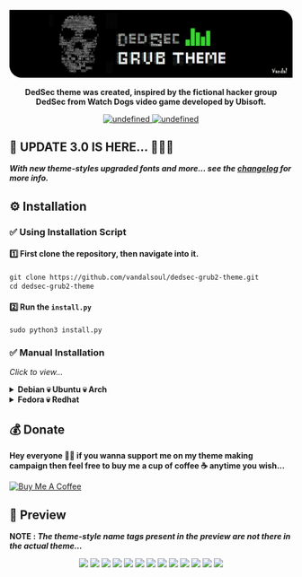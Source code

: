 ![logo](/media/logo.png)

<p align="center">
  <b>DedSec theme was created, inspired by the fictional hacker group DedSec from Watch Dogs video game developed by Ubisoft.</b>
</p>
<p align="center">
  <a href="https://raw.githubusercontent.com/vandalsoul/dedsec-grub2-theme/main/LICENSE"><img alt="undefined" src="https://img.shields.io/badge/License-GPL--3.0-blue?style=for-the-badge&logo=github">
  <a href="https://www.pling.com/p/1569525"><img alt="undefined" src="https://img.shields.io/badge/Download-Here-green?style=for-the-badge&logo=github"></a>
</p>

## 📢 UPDATE 3.0 IS HERE... 🥳🥳🥳
***With new theme-styles upgraded fonts and more... see the [changelog](https://github.com/vandalsoul/dedsec-grub2-theme/blob/main/CHANGELOG.md) for more info.***

## ⚙️ Installation

### ✅ Using Installation Script

#### 1️⃣ First clone the repository, then navigate into it.
```shell
git clone https://github.com/vandalsoul/dedsec-grub2-theme.git
cd dedsec-grub2-theme
```

#### 2️⃣ Run the `install.py`
```shell
sudo python3 install.py
```

### ✅ Manual Installation
*Click to view...*
<details>
 <summary><b>Debian 💀 Ubuntu 💀 Arch</b></summary>
 
  #### 1️⃣ Download your favourite version of the theme from [**Pling**](https://www.pling.com/p/1603282/).

  Now extract your downloaded .zip file.

  Either manually extract it or use the command below. ( *Here I'm using 'brainwash' version of my theme as an example* )
  ```shell
  unzip dedsec-brainwash.zip
  ```
  *The rest of the commands are the same for all the theme styles.*

  #### 2️⃣ Copy the theme directory.
  ```shell
  sudo cp -r dedsec /boot/grub/themes/
  ```
  #### 3️⃣ Make changes to the GRUB config file.

  ```shell
  sudo nano /etc/default/grub
  ```
  Find the line `GRUB_THEME=` then change it to `GRUB_THEME="/boot/grub/themes/dedsec/theme.txt"`

  Then save the file.

  #### 4️⃣ Finally, update the grub.
  ```shell
  sudo grub-mkconfig -o /boot/grub/grub.cfg
  ```
  Now the theme should be installed successfully, enjoy !!
</details>

<details>
 <summary><b>Fedora 💀 Redhat</b></summary>
 
  #### 1️⃣ Download your favourite version of the theme from [**Pling**](https://www.pling.com/p/1569525).

  Now extract your downloaded .zip file.

  Either manually extract it or use the command below. ( *Here I'm using 'brainwash' version of my theme as an example* )
  ```shell
  unzip dedsec-brainwash.zip
  ```
  *The rest of the commands are the same for all the theme styles.*

  #### 2️⃣ Copy the theme directory.
  ```shell
  sudo cp -r dedsec /boot/grub2/themes/
  ```
  #### 3️⃣ Make changes to the GRUB config file.

  ```shell
  sudo nano /etc/default/grub
  ```
  Find the line `GRUB_THEME=` then change it to `GRUB_THEME="/boot/grub2/themes/dedsec/theme.txt"`
 
  Change the line `GRUB_TERMINAL_OUTPUT=console` to this *(comment it out)* `#GRUB_TERMINAL_OUTPUT=console`

  Then save the file.

  #### 4️⃣ Finally, update the grub.
  ```shell
  sudo grub2-mkconfig -o /boot/grub2/grub.cfg
  ```
  Now restart your computer the grub theme should be installed successfully, enjoy !!
</details>

## 💰 Donate

**Hey everyone 🙋‍♂️ if you wanna support me on my theme making campaign then feel free to buy me a cup of coffee ☕ anytime you wish...**
 
<a href="https://www.buymeacoffee.com/vandalsoul" target="_blank"><img src="https://cdn.buymeacoffee.com/buttons/v2/default-yellow.png" alt="Buy Me A Coffee" style="height: 60px !important;width: 217px !important;" ></a>

## 📸 Preview

<p><b>NOTE : <i>The theme-style name tags present in the preview are not there in the actual theme...</i></b></p>
<p align="center">
  <img width="48%" src="https://raw.githubusercontent.com/vandalsoul/dedsec-grub2-theme/main/media/previews/preview-compact.png" />
  <img width="48%" src="https://raw.githubusercontent.com/vandalsoul/dedsec-grub2-theme/main/media/previews/preview-brainwash.png" />
  <img width="48%" src="https://raw.githubusercontent.com/vandalsoul/dedsec-grub2-theme/main/media/previews/preview-lovetrap.png" />
  <img width="48%" src="https://raw.githubusercontent.com/vandalsoul/dedsec-grub2-theme/main/media/previews/preview-spam.png" />
  <img width="48%" src="https://raw.githubusercontent.com/vandalsoul/dedsec-grub2-theme/main/media/previews/preview-spyware.png" />
  <img width="48%" src="https://raw.githubusercontent.com/vandalsoul/dedsec-grub2-theme/main/media/previews/preview-redskull.png" />
  <img width="48%" src="https://raw.githubusercontent.com/vandalsoul/dedsec-grub2-theme/main/media/previews/preview-firewall.png" />
  <img width="48%" src="https://raw.githubusercontent.com/vandalsoul/dedsec-grub2-theme/main/media/previews/preview-strike.png" />
  <img width="48%" src="https://raw.githubusercontent.com/vandalsoul/dedsec-grub2-theme/main/media/previews/preview-wannacry.png" />
  <img width="48%" src="https://raw.githubusercontent.com/vandalsoul/dedsec-grub2-theme/main/media/previews/preview-legion.png" />
  <img width="48%" src="https://raw.githubusercontent.com/vandalsoul/dedsec-grub2-theme/main/media/previews/preview-unite.png" />
  <img width="48%" src="https://raw.githubusercontent.com/vandalsoul/dedsec-grub2-theme/main/media/previews/preview-wrench.png" />
  <img width="48%" src="https://raw.githubusercontent.com/vandalsoul/dedsec-grub2-theme/main/media/previews/preview-hype.png" />
</p>
